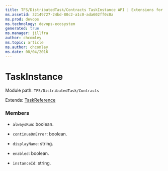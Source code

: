 ```yaml
---
title: TFS/DistributedTask/Contracts TaskInstance API | Extensions for Azure DevOps Services
ms.assetid: 32149727-24bd-80c2-a1c0-ada602ff0c0a
ms.prod: devops
ms.technology: devops-ecosystem
generated: true
ms.manager: jillfra
author: chcomley
ms.topic: article
ms.author: chcomley
ms.date: 08/04/2016
---
```


# TaskInstance

Module path: `TFS/DistributedTask/Contracts`

Extends: [TaskReference](../../../TFS/DistributedTask/Contracts/TaskReference.md)

### Members

* `alwaysRun`: boolean. 

* `continueOnError`: boolean. 

* `displayName`: string. 

* `enabled`: boolean. 

* `instanceId`: string. 

